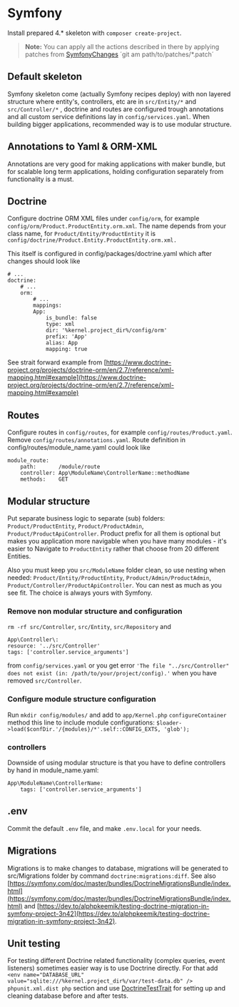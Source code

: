 # Symfony
Install prepared 4.* skeleton with `composer create-project`.

> **Note:**
You can apply all the actions described in there by applying
patches from [SymfonyChanges](../SymfonyChanges)
´git am path/to/patches/*.patch´


## Default skeleton
Symfony skeleton come (actually Symfony recipes deploy) with
non layered structure where entity's, controllers, etc are in
`src/Entity/*`  and  `src/Controller/*`  , doctrine and routes
are configured trough annotations and all custom service
definitions lay in  `config/services.yaml`.
When building bigger applications, recommended way is to use modular
structure.
## Annotations to Yaml & ORM-XML
Annotations are very good for making applications with maker bundle,
but for scalable long term applications, holding configuration
separately from functionality is a must.
## Doctrine
Configure doctrine ORM XML files under `config/orm`, for example
`config/orm/Product.ProductEntity.orm.xml`. The name depends from
your class name, for  `Product/Entity/ProductEntity`  it is
`config/doctrine/Product.Entity.ProductEntity.orm.xml.`

This itself is configured in config/packages/doctrine.yaml which
after changes should look like
```
# ...
doctrine:
    # ...
    orm:
        # ...
        mappings:
        App:
            is_bundle: false
            type: xml
            dir: '%kernel.project_dir%/config/orm'
            prefix: 'App'
            alias: App
            mapping: true
```
See strait forward example from
[https://www.doctrine-project.org/projects/doctrine-orm/en/2.7/reference/xml-mapping.html#example](https://www.doctrine-project.org/projects/doctrine-orm/en/2.7/reference/xml-mapping.html#example)

## Routes
Configure routes in `config/routes`, for example
`config/routes/Product.yaml`.
Remove  `config/routes/annotations.yaml`.
Route definition in config/routes/module_name.yaml could look like
```
module_route:
    path:       /module/route
    controller: App\ModuleName\ControllerName::methodName
    methods:    GET
```
## Modular structure
Put separate business logic to separate (sub) folders:
`Product/ProductEntity`,  `Product/ProductAdmin`,
`Product/ProductApiController`. Product prefix for all them
is optional but makes you application more navigable when you
have many modules - it's easier to Navigate to  `ProductEntity`
rather that choose from 20 different Entities.

Also you must keep you  `src/ModuleName`  folder clean, so use
nesting when needed:  `Product/Entity/ProductEntity`,
`Product/Admin/ProductAdmin`,
`Product/Controller/ProductApiController`. You can nest as much as
you see fit. The choice is always yours with Symfony.

### Remove non modular structure and configuration

`rm -rf src/Controller`, `src/Entity`, `src/Repository` and
```
App\Controller\:
resource: '../src/Controller'
tags: ['controller.service_arguments']
```
from `config/services.yaml` or you get error
`'The file "../src/Controller" does not exist
(in: /path/to/your/project/config).'` when you have removed
`src/Controller`.
### Configure module structure configuration

Run  `mkdir config/modules/`  and add to  `app/Kernel.php`
`configureContainer`  method this line to include module configurations:
`$loader->load($confDir.'/{modules}/*'.self::CONFIG_EXTS, 'glob');`
### controllers
Downside of using modular structure is that you have to define
controllers by hand in module_name.yaml:
```
App\ModuleName\ControllerName:
    tags: ['controller.service_arguments']
```
## .env
Commit the default  `.env`  file, and make  `.env.local` for your needs.
## Migrations
Migrations is to make changes to database, migrations will be generated
to src/Migrations folder by command  `doctrine:migrations:diff`.
See also [https://symfony.com/doc/master/bundles/DoctrineMigrationsBundle/index.html](https://symfony.com/doc/master/bundles/DoctrineMigrationsBundle/index.html) and [https://dev.to/alphpkeemik/testing-doctrine-migration-in-symfony-project-3n42](https://dev.to/alphpkeemik/testing-doctrine-migration-in-symfony-project-3n42).
## Unit testing
For testing different Doctrine related functionality (complex queries,
event listeners) sometimes easier way is to use Doctrine directly.
For that add
`<env name="DATABASE_URL" value="sqlite:///%kernel.project_dir%/var/test-data.db" />`
`phpunit.xml.dist php`  section and use [DoctrineTestTrait](DoctrineTestTrait.php)
for setting up and cleaning database before and after tests.